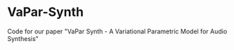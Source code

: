 # VaPar-Synth
Code for our paper "VaPar Synth - A Variational Parametric Model for Audio Synthesis"

